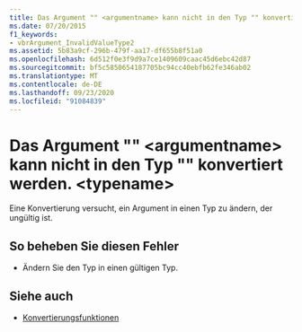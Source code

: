 ```yaml
---
title: Das Argument "" <argumentname> kann nicht in den Typ "" konvertiert werden. <typename>
ms.date: 07/20/2015
f1_keywords:
- vbrArgument_InvalidValueType2
ms.assetid: 5b83a9cf-296b-479f-aa17-df655b8f51a0
ms.openlocfilehash: 6d512f0e3f9d9a7ce1409609caac45d6ebc42d87
ms.sourcegitcommit: bf5c5850654187705bc94cc40ebfb62fe346ab02
ms.translationtype: MT
ms.contentlocale: de-DE
ms.lasthandoff: 09/23/2020
ms.locfileid: "91084839"
---
```

# <a name="argument-argumentname-cannot-be-converted-to-type-typename"></a>Das Argument "" \<argumentname> kann nicht in den Typ "" konvertiert werden. \<typename>

Eine Konvertierung versucht, ein Argument in einen Typ zu ändern, der ungültig ist.  
  
## <a name="to-correct-this-error"></a>So beheben Sie diesen Fehler  
  
- Ändern Sie den Typ in einen gültigen Typ.  
  
## <a name="see-also"></a>Siehe auch

- [Konvertierungsfunktionen](../language-reference/functions/conversion-functions.md)
